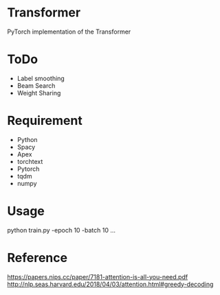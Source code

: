 # Transformer
PyTorch implementation of the Transformer

# ToDo
* Label smoothing
* Beam Search
* Weight Sharing

# Requirement
* Python
* Spacy
* Apex  
* torchtext
* Pytorch
* tqdm
* numpy

# Usage
python train.py -epoch 10 -batch 10 ...
    
# Reference
https://papers.nips.cc/paper/7181-attention-is-all-you-need.pdf
http://nlp.seas.harvard.edu/2018/04/03/attention.html#greedy-decoding
